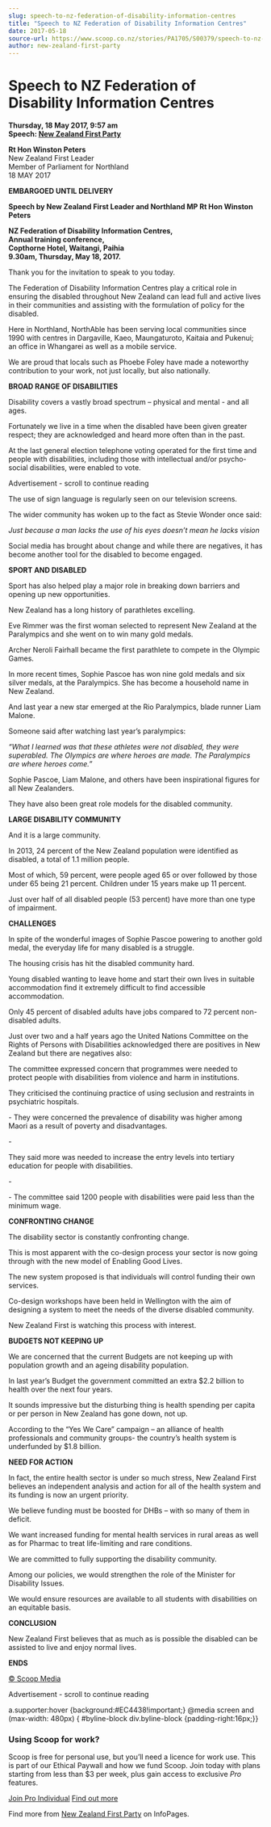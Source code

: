 ```yaml
---
slug: speech-to-nz-federation-of-disability-information-centres
title: "Speech to NZ Federation of Disability Information Centres"
date: 2017-05-18
source-url: https://www.scoop.co.nz/stories/PA1705/S00379/speech-to-nz-federation-of-disability-information-centres.htm
author: new-zealand-first-party
---
```

Speech to NZ Federation of Disability Information Centres
=========================================================

**Thursday, 18 May 2017, 9:57 am**  
**Speech: [New Zealand First Party](https://info.scoop.co.nz/New_Zealand_First_Party)**

**Rt Hon Winston Peters**  
New Zealand First Leader  
Member of Parliament for Northland  
18 MAY 2017

**EMBARGOED UNTIL DELIVERY**

**Speech by New Zealand First Leader and Northland MP Rt Hon Winston Peters**

**NZ Federation of Disability Information Centres,**  
**Annual training conference,**  
**Copthorne Hotel, Waitangi, Paihia**  
**9.30am, Thursday, May 18, 2017.**

Thank you for the invitation to speak to you today.

The Federation of Disability Information Centres play a critical role in ensuring the disabled throughout New Zealand can lead full and active lives in their communities and assisting with the formulation of policy for the disabled.

Here in Northland, NorthAble has been serving local communities since 1990 with centres in Dargaville, Kaeo, Maungaturoto, Kaitaia and Pukenui; an office in Whangarei as well as a mobile service.

We are proud that locals such as Phoebe Foley have made a noteworthy contribution to your work, not just locally, but also nationally.

**BROAD RANGE OF DISABILITIES**

Disability covers a vastly broad spectrum – physical and mental - and all ages.

Fortunately we live in a time when the disabled have been given greater respect; they are acknowledged and heard more often than in the past.

At the last general election telephone voting operated for the first time and people with disabilities, including those with intellectual and/or psycho-social disabilities, were enabled to vote.

Advertisement - scroll to continue reading





The use of sign language is regularly seen on our television screens.

The wider community has woken up to the fact as Stevie Wonder once said:

_Just because a man lacks the use of his eyes doesn’t mean he lacks vision_

Social media has brought about change and while there are negatives, it has become another tool for the disabled to become engaged.

**SPORT AND DISABLED**

Sport has also helped play a major role in breaking down barriers and opening up new opportunities.

New Zealand has a long history of parathletes excelling.

Eve Rimmer was the first woman selected to represent New Zealand at the Paralympics and she went on to win many gold medals.

Archer Neroli Fairhall became the first parathlete to compete in the Olympic Games.

In more recent times, Sophie Pascoe has won nine gold medals and six silver medals, at the Paralympics. She has become a household name in New Zealand.

And last year a new star emerged at the Rio Paralympics, blade runner Liam Malone.

Someone said after watching last year’s paralympics:

_“What I learned was that these athletes were not disabled, they were superabled. The Olympics are where heroes are made. The Paralympics are where heroes come.”_

Sophie Pascoe, Liam Malone, and others have been inspirational figures for all New Zealanders.

They have also been great role models for the disabled community.

**LARGE DISABILITY COMMUNITY**

And it is a large community.

In 2013, 24 percent of the New Zealand population were identified as disabled, a total of 1.1 million people.

Most of which, 59 percent, were people aged 65 or over followed by those under 65 being 21 percent. Children under 15 years make up 11 percent.

Just over half of all disabled people (53 percent) have more than one type of impairment.

**CHALLENGES**

In spite of the wonderful images of Sophie Pascoe powering to another gold medal, the everyday life for many disabled is a struggle.

The housing crisis has hit the disabled community hard.

Young disabled wanting to leave home and start their own lives in suitable accommodation find it extremely difficult to find accessible accommodation.

Only 45 percent of disabled adults have jobs compared to 72 percent non-disabled adults.

Just over two and a half years ago the United Nations Committee on the Rights of Persons with Disabilities acknowledged there are positives in New Zealand but there are negatives also:

The committee expressed concern that programmes were needed to protect people with disabilities from violence and harm in institutions.

They criticised the continuing practice of using seclusion and restraints in psychiatric hospitals.

\- They were concerned the prevalence of disability was higher among Maori as a result of poverty and disadvantages.

\-

They said more was needed to increase the entry levels into tertiary education for people with disabilities.

\-

\- The committee said 1200 people with disabilities were paid less than the minimum wage.

**CONFRONTING CHANGE**

The disability sector is constantly confronting change.

This is most apparent with the co-design process your sector is now going through with the new model of Enabling Good Lives.

The new system proposed is that individuals will control funding their own services.

Co-design workshops have been held in Wellington with the aim of designing a system to meet the needs of the diverse disabled community.

New Zealand First is watching this process with interest.

**BUDGETS NOT KEEPING UP**

We are concerned that the current Budgets are not keeping up with population growth and an ageing disability population.

In last year’s Budget the government committed an extra $2.2 billion to health over the next four years.

It sounds impressive but the disturbing thing is health spending per capita or per person in New Zealand has gone down, not up.

According to the “Yes We Care” campaign – an alliance of health professionals and community groups- the country’s health system is underfunded by $1.8 billion.

**NEED FOR ACTION**

  
In fact, the entire health sector is under so much stress, New Zealand First believes an independent analysis and action for all of the health system and its funding is now an urgent priority.

We believe funding must be boosted for DHBs – with so many of them in deficit.

We want increased funding for mental health services in rural areas as well as for Pharmac to treat life-limiting and rare conditions.

We are committed to fully supporting the disability community.

Among our policies, we would strengthen the role of the Minister for Disability Issues.

We would ensure resources are available to all students with disabilities on an equitable basis.

**CONCLUSION**

New Zealand First believes that as much as is possible the disabled can be assisted to live and enjoy normal lives.

**ENDS**  

[© Scoop Media](http://www.scoop.co.nz/about/terms.html)  

Advertisement - scroll to continue reading



a.supporter:hover {background:#EC4438!important;} @media screen and (max-width: 480px) { #byline-block div.byline-block {padding-right:16px;}}

### Using Scoop for work?

Scoop is free for personal use, but you’ll need a licence for work use. This is part of our Ethical Paywall and how we fund Scoop. Join today with plans starting from less than $3 per week, plus gain access to exclusive _Pro_ features.  
  
[Join Pro Individual](https://pro.scoop.co.nz/Individual/?from=ProIn24) [Find out more](https://pro.scoop.co.nz/using-scoop-for-work/?from=ProIn24)

Find more from [New Zealand First Party](https://info.scoop.co.nz/New_Zealand_First_Party) on InfoPages.